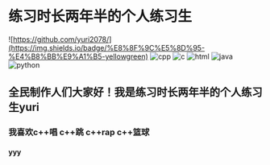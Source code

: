 # 练习时长两年半的个人练习生

![https://github.com/yuri2078/](https://img.shields.io/badge/%E8%8F%9C%E5%8D%95-%E4%B8%BB%E9%A1%B5-yellowgreen) ![cpp](https://img.shields.io/badge/yuri-cpp-yellowgreen) ![c](https://img.shields.io/badge/yuri-c%E8%AF%AD%E8%A8%80-yellowgreen) ![html](https://img.shields.io/badge/yuri-html-yellowgreen) ![java](https://img.shields.io/badge/yuri-java-yellowgreen) ![python](https://img.shields.io/badge/yuri-python-yellowgreen)

## 全民制作人们大家好！我是练习时长两年半的个人练习生yuri

### 我喜欢c++唱 c++跳 c++rap c++篮球

#### yyy
